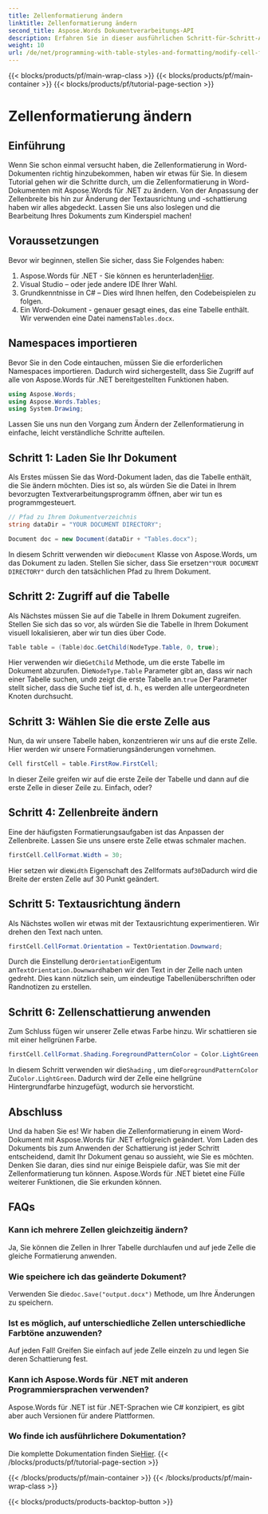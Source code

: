 ```yaml
---
title: Zellenformatierung ändern
linktitle: Zellenformatierung ändern
second_title: Aspose.Words Dokumentverarbeitungs-API
description: Erfahren Sie in dieser ausführlichen Schritt-für-Schritt-Anleitung, wie Sie mit Aspose.Words für .NET die Zellenformatierung in Word-Dokumenten ändern.
weight: 10
url: /de/net/programming-with-table-styles-and-formatting/modify-cell-formatting/
---
```


{{< blocks/products/pf/main-wrap-class >}}
{{< blocks/products/pf/main-container >}}
{{< blocks/products/pf/tutorial-page-section >}}

# Zellenformatierung ändern

## Einführung

Wenn Sie schon einmal versucht haben, die Zellenformatierung in Word-Dokumenten richtig hinzubekommen, haben wir etwas für Sie. In diesem Tutorial gehen wir die Schritte durch, um die Zellenformatierung in Word-Dokumenten mit Aspose.Words für .NET zu ändern. Von der Anpassung der Zellenbreite bis hin zur Änderung der Textausrichtung und -schattierung haben wir alles abgedeckt. Lassen Sie uns also loslegen und die Bearbeitung Ihres Dokuments zum Kinderspiel machen!

## Voraussetzungen

Bevor wir beginnen, stellen Sie sicher, dass Sie Folgendes haben:

1. Aspose.Words für .NET - Sie können es herunterladen[Hier](https://releases.aspose.com/words/net/).
2. Visual Studio – oder jede andere IDE Ihrer Wahl.
3. Grundkenntnisse in C# – Dies wird Ihnen helfen, den Codebeispielen zu folgen.
4.  Ein Word-Dokument - genauer gesagt eines, das eine Tabelle enthält. Wir verwenden eine Datei namens`Tables.docx`.

## Namespaces importieren

Bevor Sie in den Code eintauchen, müssen Sie die erforderlichen Namespaces importieren. Dadurch wird sichergestellt, dass Sie Zugriff auf alle von Aspose.Words für .NET bereitgestellten Funktionen haben.

```csharp
using Aspose.Words;
using Aspose.Words.Tables;
using System.Drawing;
```

Lassen Sie uns nun den Vorgang zum Ändern der Zellenformatierung in einfache, leicht verständliche Schritte aufteilen.

## Schritt 1: Laden Sie Ihr Dokument

Als Erstes müssen Sie das Word-Dokument laden, das die Tabelle enthält, die Sie ändern möchten. Dies ist so, als würden Sie die Datei in Ihrem bevorzugten Textverarbeitungsprogramm öffnen, aber wir tun es programmgesteuert.

```csharp
// Pfad zu Ihrem Dokumentverzeichnis
string dataDir = "YOUR DOCUMENT DIRECTORY";

Document doc = new Document(dataDir + "Tables.docx");
```

 In diesem Schritt verwenden wir die`Document` Klasse von Aspose.Words, um das Dokument zu laden. Stellen Sie sicher, dass Sie ersetzen`"YOUR DOCUMENT DIRECTORY"` durch den tatsächlichen Pfad zu Ihrem Dokument.

## Schritt 2: Zugriff auf die Tabelle

Als Nächstes müssen Sie auf die Tabelle in Ihrem Dokument zugreifen. Stellen Sie sich das so vor, als würden Sie die Tabelle in Ihrem Dokument visuell lokalisieren, aber wir tun dies über Code.

```csharp
Table table = (Table)doc.GetChild(NodeType.Table, 0, true);
```

Hier verwenden wir die`GetChild` Methode, um die erste Tabelle im Dokument abzurufen. Die`NodeType.Table` Parameter gibt an, dass wir nach einer Tabelle suchen, und`0` zeigt die erste Tabelle an.`true` Der Parameter stellt sicher, dass die Suche tief ist, d. h., es werden alle untergeordneten Knoten durchsucht.

## Schritt 3: Wählen Sie die erste Zelle aus

Nun, da wir unsere Tabelle haben, konzentrieren wir uns auf die erste Zelle. Hier werden wir unsere Formatierungsänderungen vornehmen.

```csharp
Cell firstCell = table.FirstRow.FirstCell;
```

In dieser Zeile greifen wir auf die erste Zeile der Tabelle und dann auf die erste Zelle in dieser Zeile zu. Einfach, oder?

## Schritt 4: Zellenbreite ändern

Eine der häufigsten Formatierungsaufgaben ist das Anpassen der Zellenbreite. Lassen Sie uns unsere erste Zelle etwas schmaler machen.

```csharp
firstCell.CellFormat.Width = 30;
```

 Hier setzen wir die`Width` Eigenschaft des Zellformats auf`30`Dadurch wird die Breite der ersten Zelle auf 30 Punkt geändert.

## Schritt 5: Textausrichtung ändern

Als Nächstes wollen wir etwas mit der Textausrichtung experimentieren. Wir drehen den Text nach unten.

```csharp
firstCell.CellFormat.Orientation = TextOrientation.Downward;
```

 Durch die Einstellung der`Orientation`Eigentum an`TextOrientation.Downward`haben wir den Text in der Zelle nach unten gedreht. Dies kann nützlich sein, um eindeutige Tabellenüberschriften oder Randnotizen zu erstellen.

## Schritt 6: Zellenschattierung anwenden

Zum Schluss fügen wir unserer Zelle etwas Farbe hinzu. Wir schattieren sie mit einer hellgrünen Farbe.

```csharp
firstCell.CellFormat.Shading.ForegroundPatternColor = Color.LightGreen;
```

 In diesem Schritt verwenden wir die`Shading` , um die`ForegroundPatternColor` Zu`Color.LightGreen`. Dadurch wird der Zelle eine hellgrüne Hintergrundfarbe hinzugefügt, wodurch sie hervorsticht.

## Abschluss

Und da haben Sie es! Wir haben die Zellenformatierung in einem Word-Dokument mit Aspose.Words für .NET erfolgreich geändert. Vom Laden des Dokuments bis zum Anwenden der Schattierung ist jeder Schritt entscheidend, damit Ihr Dokument genau so aussieht, wie Sie es möchten. Denken Sie daran, dies sind nur einige Beispiele dafür, was Sie mit der Zellenformatierung tun können. Aspose.Words für .NET bietet eine Fülle weiterer Funktionen, die Sie erkunden können.

## FAQs

### Kann ich mehrere Zellen gleichzeitig ändern?
Ja, Sie können die Zellen in Ihrer Tabelle durchlaufen und auf jede Zelle die gleiche Formatierung anwenden.

### Wie speichere ich das geänderte Dokument?
 Verwenden Sie die`doc.Save("output.docx")` Methode, um Ihre Änderungen zu speichern.

### Ist es möglich, auf unterschiedliche Zellen unterschiedliche Farbtöne anzuwenden?
Auf jeden Fall! Greifen Sie einfach auf jede Zelle einzeln zu und legen Sie deren Schattierung fest.

### Kann ich Aspose.Words für .NET mit anderen Programmiersprachen verwenden?
Aspose.Words für .NET ist für .NET-Sprachen wie C# konzipiert, es gibt aber auch Versionen für andere Plattformen.

### Wo finde ich ausführlichere Dokumentation?
 Die komplette Dokumentation finden Sie[Hier](https://reference.aspose.com/words/net/).
{{< /blocks/products/pf/tutorial-page-section >}}

{{< /blocks/products/pf/main-container >}}
{{< /blocks/products/pf/main-wrap-class >}}

{{< blocks/products/products-backtop-button >}}
